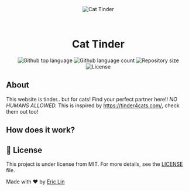 <div align="center" id="top"> 
  <img src="https://cloud-awkwhl3mr-hack-club-bot.vercel.app/0image.png" alt="Cat Tinder" />

&#xa0;

</div>

<h1 align="center">Cat Tinder</h1>

<p align="center">
  <img alt="Github top language" src="https://img.shields.io/github/languages/top/ericafk0001/cat-tinder?color=56BEB8">

  <img alt="Github language count" src="https://img.shields.io/github/languages/count/ericafk0001/cat-tinder?color=56BEB8">

  <img alt="Repository size" src="https://img.shields.io/github/repo-size/ericafk0001/cat-tinder?color=56BEB8">

  <img alt="License" src="https://img.shields.io/github/license/ericafk0001/cat-tinder?color=56BEB8">
</p>

## About

This website is tinder.. but for cats! Find your perfect partner here!! _NO HUMANS ALLOWED._ This is inspired by https://tinder4cats.com/, check them out too!

## How does it work?

## :memo: License

This project is under license from MIT. For more details, see the [LICENSE](LICENSE.md) file.

Made with :heart: by <a href="https://github.com/ericafk0001" target="_blank">Eric Lin</a>
